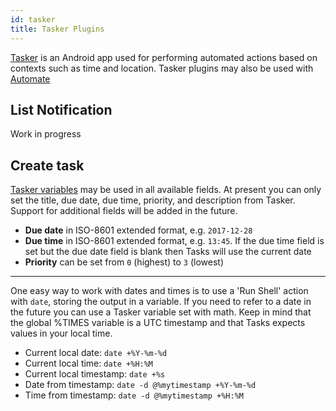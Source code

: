 ```yaml
---
id: tasker
title: Tasker Plugins
---
```


[Tasker](https://tasker.joaoapps.com/) is an Android app used for performing automated actions based on contexts such as time and location. Tasker plugins may also be used with [Automate](http://llamalab.com/automate/)

## List Notification

Work in progress

## Create task

[Tasker variables](http://tasker.dinglisch.net/userguide/en/variables.html) may be used in all available fields. At present you can only set the title, due date, due time, priority, and description from Tasker. Support for additional fields will be added in the future.

* **Due date** in ISO-8601 extended format, e.g. `2017-12-28`
* **Due time** in ISO-8601 extended format, e.g. `13:45`. If the due time field is set but the due date field is blank then Tasks will use the current date
* **Priority** can be set from `0` (highest) to `3` (lowest)

***

One easy way to work with dates and times is to use a 'Run Shell' action with `date`, storing the output in a variable. If you need to refer to a date in the future you can use a Tasker variable set with math. Keep in mind that the global %TIMES variable is a UTC timestamp and that Tasks expects values in your local time.

* Current local date: `date +%Y-%m-%d`
* Current local time: `date +%H:%M`
* Current local timestamp: `date +%s`
* Date from timestamp: `date -d @%mytimestamp +%Y-%m-%d`
* Time from timestamp: `date -d @%mytimestamp +%H:%M`
